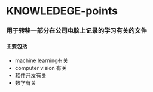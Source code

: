 # KNOWLEDEGE-points



### 用于转移一部分在公司电脑上记录的学习有关的文件

#### 主要包括

* machine learning有关
* computer vision 有关
* 软件开发有关
* 数学有关
